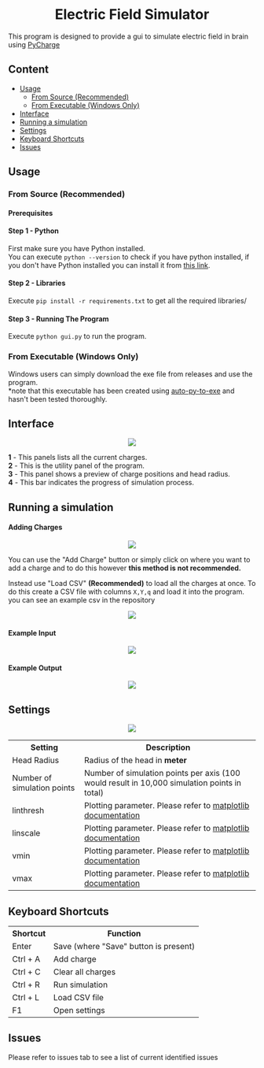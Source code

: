 <h1 style="text-align: center;">Electric Field Simulator</h1>
<p>This program is designed to provide a gui to simulate electric field in brain using <a href="https://github.com/MatthewFilipovich/pycharge">PyCharge</a></p>

<h2>Content</h2>
<ul>
    <li><a href = "#usage">Usage</a><ul>
    <li><a href = "#source">From Source (Recommended)</a></li>
    <li><a href = "#exe">From Executable (Windows Only)</a></li>
    </ul>
    </li>
    <li><a href = "#ui">Interface</a></li>
    <li><a href = "#sim">Running a simulation</a></li>
    <li><a href = "#settings">Settings</a></li>
    <li><a href = "#shortcuts">Keyboard Shortcuts</a></li>
    <li><a href = "#issues">Issues</a></li>
</ul>

<h2 id = "usage">Usage</h2>
<h3 id = "source">From Source (Recommended)</h3>
<h4>Prerequisites</h4>
<h4>Step 1 - Python</h4>
<p>First make sure you have Python installed.<br>You can execute <code>python --version</code> to check if you have python installed, if you don't have Python installed you can install it from <a href="https://www.python.org/">this link</a>.</p>

<h4>Step 2 - Libraries</h4>
<p>Execute <code>pip install -r requirements.txt</code> to get all the required libraries/</p>

<h4>Step 3 - Running The Program</h4>
<p>Execute <code>python gui.py</code> to run the program.</p>

<h3 id = "exe">From Executable (Windows Only)</h3>
<p>Windows users can simply download the exe file from releases and use the program.<br>*note that this executable has been created using <a href="https://github.com/brentvollebregt/auto-py-to-exe">auto-py-to-exe</a> and hasn't been tested thoroughly.

<h2 id = "ui">Interface</h2>
<center>
<img src= "screenshots\1.png">
</center>
<p><b>1</b> - This panels lists all the current charges.<br>
<b>2</b> - This is the utility panel of the program.<br>
<b>3</b> - This panel shows a preview of charge positions and head radius.<br>
<b>4</b> - This bar indicates the progress of simulation process.<br></p>

<h2 id = "sim">Running a simulation</h2>
<h4>Adding Charges</h4>
<center>
<img src= "screenshots\4.png">
</center>
<p>You can use the "Add Charge" button or simply click on where you want to add a charge and to do this however <b>this method is not recommended.</b>
<p>Instead use "Load CSV" <b>(Recommended)</b> to load all the charges at once. To do this create a CSV file with columns <code>X,Y,q</code> and load it into the program. you can see an example csv in the repository</p>

<center>
<img src= "screenshots\3.png">
</center>

<h4>Example Input</h4>
<center>
<img src= "screenshots\5.png">
</center>
<h4>Example Output</h4>
<center>
<img src= "screenshots\6.png">
</center>
<h2 id = "settings">Settings</h2>
<center>
<img src= "screenshots\2.png">
</center>

<table>
    <tr>
        <th>Setting</th>
        <th>Description</th>
    </tr>
    <tr>
        <td>Head Radius</td>
        <td>Radius of the head in <b>meter</b></td>
    </tr>
    <tr>
        <td>Number of simulation points</td>
        <td>Number of simulation points per axis (100 would result in 10,000 simulation points in total)</td>
    </tr>
    <tr>
        <td>linthresh</td>
        <td>Plotting parameter. Please refer to <a href="https://matplotlib.org/stable/api/_as_gen/matplotlib.colors.SymLogNorm.html">matplotlib documentation</a></td>
    </tr>
    <tr>
        <td>linscale</td>
        <td>Plotting parameter. Please refer to <a href="https://matplotlib.org/stable/api/_as_gen/matplotlib.colors.SymLogNorm.html">matplotlib documentation</a></td>
    </tr>
    <tr>
        <td>vmin</td>
        <td>Plotting parameter. Please refer to <a href="https://matplotlib.org/stable/api/_as_gen/matplotlib.colors.SymLogNorm.html">matplotlib documentation</a></td>
    </tr>
    <tr>
        <td>vmax</td>
        <td>Plotting parameter. Please refer to <a href="https://matplotlib.org/stable/api/_as_gen/matplotlib.colors.SymLogNorm.html">matplotlib documentation</a></td>
    </tr>
</table>

<h2 id = "shortcuts">Keyboard Shortcuts</h2>
<table>
    <tr>
        <th>Shortcut</th>
        <th>Function</th>
    </tr>
    <tr>
        <td>Enter</td>
        <td>Save (where "Save" button is present)</td>
    </tr>
    <tr>
        <td>Ctrl + A</td>
        <td>Add charge</td>
    </tr>
    <tr>
        <td>Ctrl + C</td>
        <td>Clear all charges</td>
    </tr>
    <tr>
        <td>Ctrl + R</td>
        <td>Run simulation</td>
    </tr>
    <tr>
        <td>Ctrl + L</td>
        <td>Load CSV file</td>
    </tr>
    <tr>
        <td>F1</td>
        <td>Open settings</td>
    </tr>
</table>

<h2 id = "issues">Issues</h2>
<p>Please refer to issues tab to see a list of current identified issues</p>